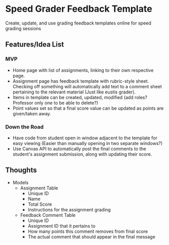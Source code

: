 # Speed Grader Feedback Template
Create, update, and use grading feedback templates online for speed grading sessions

## Features/Idea List
### MVP
- Home page with list of assignments, linking to their own respective page.
- Assignment page has feedback template with rubric-style sheet. Checking off something will automatically add text to a comment sheet pertaining to the relevant material (Just like eustis grader).
- Items in template can be created, updated, modified (add roles? Professor only one to be able to delete?)
- Point values set so that a final score value can be updated as points are given/taken away.

### Down the Road
- Have code from student open in window adjacent to the template for easy viewing (Easier than manually opening in two separate windows?)
- Use Canvas API to automatically post the final comments to the student's assignment submission, along with updating their score.

## Thoughts

- Models
    - Assignment Table
        - Unique ID
        - Name
        - Total Score
        - Instructions for the assignment grading
    - Feedback Comment Table
        - Unique ID
        - Assignment ID that it pertains to
        - How many points this comment removes from final score
        - The actual comment that should appear in the final message